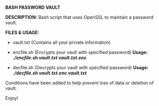 **BASH PASSWORD VAULT**

**DESCRIPTION:** Bash script that uses OpenSSL to maintain a password vault.

**FILES & USAGE:**
- vault.txt (Contains all your private information)

- encfile.sh (Encrypts your vault with specified password)
  **Usage:** ***./encfile.sh vault.txt vault.txt.enc***

- decfile.sh (Decrypts your vault with specified password)
  **Usage:** ***./decfile.sh vault.txt.enc vault.txt*** 

Conditions have been added to help prevent loss of data or deletion of vault.

Enjoy!
